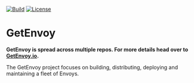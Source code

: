 [![Build](https://github.com/tetratelabs/getenvoy/workflows/build/badge.svg)](https://github.com/tetratelabs/getenvoy)
[![License](https://img.shields.io/badge/license-Apache%202.0-blue.svg)](LICENSE)

# GetEnvoy

**GetEnvoy is spread across multiple repos. For more details head over to [GetEnvoy.io](https://getenvoy.io/github).**

The GetEnvoy project focuses on building, distributing, deploying and maintaining a fleet of Envoys.
